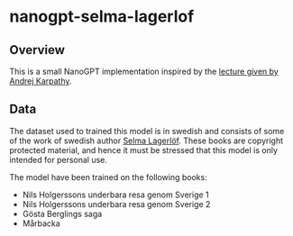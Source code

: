 # nanogpt-selma-lagerlof
## Overview
This is a small NanoGPT implementation inspired by the [lecture given by Andrej Karpathy](https://www.youtube.com/watch?v=kCc8FmEb1nY). 

## Data
The dataset used to trained this model is in swedish and consists of some of the work of swedish author [Selma Lagerlöf](https://sv.wikipedia.org/wiki/Selma_Lagerl%C3%B6f).
These books are copyright protected material, and hence it must be stressed that this model is only intended for personal use.  

The model have been trained on the following books: 
* Nils Holgerssons underbara resa genom Sverige 1
* Nils Holgerssons underbara resa genom Sverige 2
* Gösta Berglings saga
* Mårbacka
